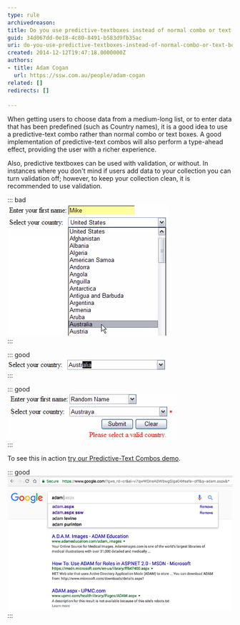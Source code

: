 ```yaml
---
type: rule
archivedreason: 
title: Do you use predictive-textboxes instead of normal combo or text boxes?
guid: 34d067dd-0e18-4c80-8491-b583d9fb35ac
uri: do-you-use-predictive-textboxes-instead-of-normal-combo-or-text-boxes
created: 2014-12-12T19:47:18.0000000Z
authors:
- title: Adam Cogan
  url: https://ssw.com.au/people/adam-cogan
related: []
redirects: []

---
```


When getting users to choose data from a medium-long list, or to enter data that has been predefined (such as Country names), it is a good idea to use a predictive-text combo rather than normal combo or text boxes. A good implementation of predictive-text combos will also perform a type-ahead effect, providing the user with a richer experience.

<!--endintro-->

Also, predictive textboxes can be used with validation, or without. In instances where you don't mind if users add data to your collection you can turn validation off; however, to keep your collection clean, it is recommended to use validation.


::: bad  
![Figure: Bad Example - Using a Textbox and Combo to enter list data](PredTextBad.gif)  
:::


::: good  
![Figure: Good Example - Predictive-Text combo with Type Ahead](TypeAhead.gif)  
:::


::: good  
![Figure: Good Example - Predictive-Text combo with and without validation](PredTextValidation.gif)  
:::

To see this in action [try our Predictive-Text Combos demo](https://www.ssw.com.au/Demos/PredictiveTextCombo/).


::: good  
![Figure: Best Example - Google search](google-predictive-search.png)  
:::
